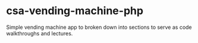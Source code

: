 # csa-vending-machine-php
Simple vending machine app to broken down into sections to serve as code walkthroughs and lectures.
